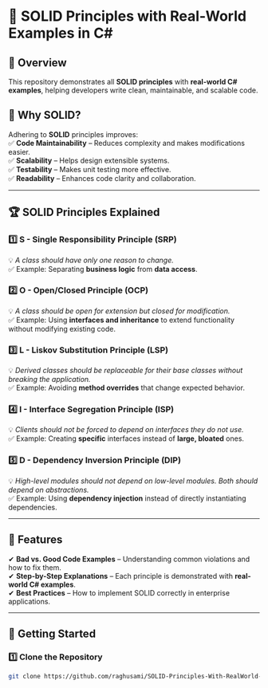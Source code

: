 # 🚀 SOLID Principles with Real-World Examples in C#

## 📌 Overview  
This repository demonstrates all **SOLID principles** with **real-world C# examples**, helping developers write clean, maintainable, and scalable code.  

## 🎯 Why SOLID?  
Adhering to **SOLID** principles improves:  
✅ **Code Maintainability** – Reduces complexity and makes modifications easier.  
✅ **Scalability** – Helps design extensible systems.  
✅ **Testability** – Makes unit testing more effective.  
✅ **Readability** – Enhances code clarity and collaboration.  

---

## 🏆 SOLID Principles Explained  

### 1️⃣ **S - Single Responsibility Principle (SRP)**  
💡 *A class should have only one reason to change.*  
✅ Example: Separating **business logic** from **data access**.  

### 2️⃣ **O - Open/Closed Principle (OCP)**  
💡 *A class should be open for extension but closed for modification.*  
✅ Example: Using **interfaces and inheritance** to extend functionality without modifying existing code.  

### 3️⃣ **L - Liskov Substitution Principle (LSP)**  
💡 *Derived classes should be replaceable for their base classes without breaking the application.*  
✅ Example: Avoiding **method overrides** that change expected behavior.  

### 4️⃣ **I - Interface Segregation Principle (ISP)**  
💡 *Clients should not be forced to depend on interfaces they do not use.*  
✅ Example: Creating **specific** interfaces instead of **large, bloated** ones.  

### 5️⃣ **D - Dependency Inversion Principle (DIP)**  
💡 *High-level modules should not depend on low-level modules. Both should depend on abstractions.*  
✅ Example: Using **dependency injection** instead of directly instantiating dependencies.  

---

## 📂 Features  
✔ **Bad vs. Good Code Examples** – Understanding common violations and how to fix them.  
✔ **Step-by-Step Explanations** – Each principle is demonstrated with **real-world C# examples**.  
✔ **Best Practices** – How to implement SOLID correctly in enterprise applications.  

---

## 🚀 Getting Started  

### 1️⃣ Clone the Repository  
```bash
git clone https://github.com/raghusami/SOLID-Principles-With-RealWorld-Examples.git
